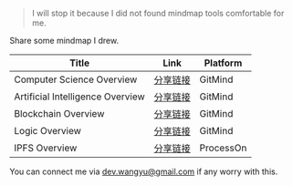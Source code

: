 > I will stop it because I did not found mindmap tools comfortable for me.

Share some mindmap I drew.

|Title|Link|Platform|
|--|--|--|
| Computer Science Overview | [分享链接](https://gitmind.com/app/doc/ee02210720) |GitMind|
| Artificial Intelligence Overview | [分享链接](https://gitmind.com/app/doc/3b02077474) |GitMind|
| Blockchain Overview | [分享链接](https://gitmind.com/app/doc/1642151905) |GitMind|
| Logic Overview | [分享链接](https://gitmind.com/app/doc/7752538896) |GitMind|
|IPFS Overview| [分享链接](https://www.processon.com/view/link/611649aa5653bb06f8ab836c) | ProcessOn |

You can connect me via <dev.wangyu@gmail.com> if any worry with this.
